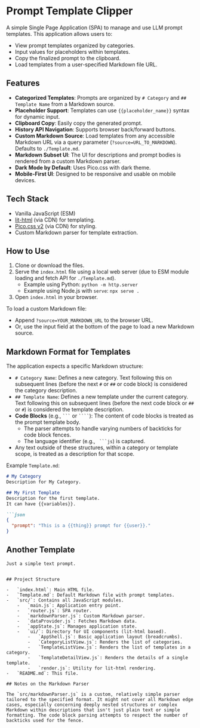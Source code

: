 # Prompt Template Clipper

A simple Single Page Application (SPA) to manage and use LLM prompt templates.
This application allows users to:

- View prompt templates organized by categories.
- Input values for placeholders within templates.
- Copy the finalized prompt to the clipboard.
- Load templates from a user-specified Markdown file URL.

## Features

-   **Categorized Templates**: Prompts are organized by `# Category` and `## Template Name` from a Markdown source.
-   **Placeholder Support**: Templates can use `{{placeholder_name}}` syntax for dynamic input.
-   **Clipboard Copy**: Easily copy the generated prompt.
-   **History API Navigation**: Supports browser back/forward buttons.
-   **Custom Markdown Source**: Load templates from any accessible Markdown URL via a query parameter (`?source=URL_TO_MARKDOWN`). Defaults to `./Template.md`.
-   **Markdown Subset UI**: The UI for descriptions and prompt bodies is rendered from a custom Markdown parser.
-   **Dark Mode by Default**: Uses Pico.css with dark theme.
-   **Mobile-First UI**: Designed to be responsive and usable on mobile devices.

## Tech Stack

-   Vanilla JavaScript (ESM)
-   [lit-html](https://lit.dev/docs/v3/api/lit-html/) (via CDN) for templating.
-   [Pico.css v2](https://picocss.com/) (via CDN) for styling.
-   Custom Markdown parser for template extraction.

## How to Use

1.  Clone or download the files.
2.  Serve the `index.html` file using a local web server (due to ESM module loading and fetch API for `./Template.md`).
    -   Example using Python: `python -m http.server`
    -   Example using Node.js with `serve`: `npx serve .`
3.  Open `index.html` in your browser.

To load a custom Markdown file:
- Append `?source=YOUR_MARKDOWN_URL` to the browser URL.
- Or, use the input field at the bottom of the page to load a new Markdown source.

## Markdown Format for Templates

The application expects a specific Markdown structure:

-   `# Category Name`: Defines a new category. Text following this on subsequent lines (before the next `#` or `##` or code block) is considered the category description.
-   `## Template Name`: Defines a new template under the current category. Text following this on subsequent lines (before the next code block or `##` or `#`) is considered the template description.
-   **Code Blocks** (e.g., ` ``` ` or ` ```` `): The content of code blocks is treated as the prompt template body.
    -   The parser attempts to handle varying numbers of backticks for code block fences.
    -   The language identifier (e.g., ` ```js`) is captured.
-   Any text outside of these structures, within a category or template scope, is treated as a description for that scope.

Example `Template.md`:
```markdown
# My Category
Description for My Category.

## My First Template
Description for the first template.
It can have {{variables}}.

```json
{
  "prompt": "This is a {{thing}} prompt for {{user}}."
}
```

## Another Template
```
Just a simple text prompt.
```
```

## Project Structure

-   `index.html`: Main HTML file.
-   `Template.md`: Default Markdown file with prompt templates.
-   `src/`: Contains all JavaScript modules.
    -   `main.js`: Application entry point.
    -   `router.js`: SPA router.
    -   `markdownParser.js`: Custom Markdown parser.
    -   `dataProvider.js`: Fetches Markdown data.
    -   `appState.js`: Manages application state.
    -   `ui/`: Directory for UI components (lit-html based).
        -   `AppShell.js`: Basic application layout (breadcrumbs).
        -   `CategoryListView.js`: Renders the list of categories.
        -   `TemplateListView.js`: Renders the list of templates in a category.
        -   `TemplateDetailView.js`: Renders the details of a single template.
        -   `render.js`: Utility for lit-html rendering.
-   `README.md`: This file.

## Notes on the Markdown Parser

The `src/markdownParser.js` is a custom, relatively simple parser tailored to the specified format. It might not cover all Markdown edge cases, especially concerning deeply nested structures or complex Markdown within descriptions that isn't just plain text or simple formatting. The code block parsing attempts to respect the number of backticks used for the fence.